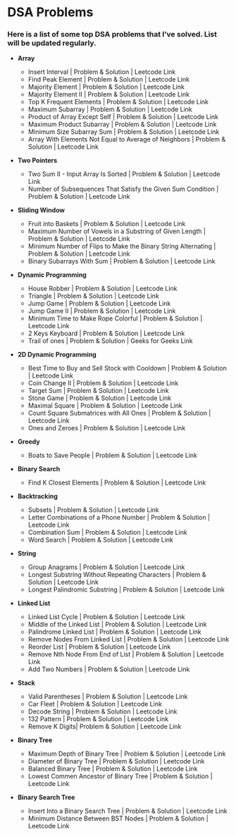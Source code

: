 # DSA Problems

### Here is a list of some top DSA problems that I’ve solved. List will be updated regularly.
- **Array**
  - Insert Interval | <a href="https://github.com/mmazinjameel/DSA-Problems/blob/main/Codes/Insert_Interval.ipynb" style="text-decoration:none;" target="_blank">  Problem & Solution</a> | <a href="https://leetcode.com/problems/insert-interval/description/" style="text-decoration:none;" target="_blank">Leetcode Link</a>
  - Find Peak Element | <a href="https://github.com/mmazinjameel/DSA-Problems/blob/main/Codes/Find_Peak_Element.ipynb" style="text-decoration:none;" target="_blank">  Problem & Solution</a> | <a href="https://leetcode.com/problems/find-peak-element/description/" style="text-decoration:none;" target="_blank">Leetcode Link</a>
  - Majority Element | <a href="https://github.com/mmazinjameel/DSA-Problems/blob/main/Codes/Majority_Element.ipynb" style="text-decoration:none;" target="_blank">  Problem & Solution</a> | <a href="https://leetcode.com/problems/majority-element/description/" style="text-decoration:none;" target="_blank">Leetcode Link</a>
  - Majority Element II | <a href="https://github.com/mmazinjameel/DSA-Problems/blob/main/Codes/Majority_Element_ii.ipynb" style="text-decoration:none;" target="_blank">  Problem & Solution</a> | <a href="https://leetcode.com/problems/majority-element-ii/description/" style="text-decoration:none;" target="_blank">Leetcode Link</a>
  - Top K Frequent Elements | <a href="https://github.com/mmazinjameel/DSA-Problems/blob/main/Codes/Top_K_Frequent_Elements.ipynb" style="text-decoration:none;" target="_blank">  Problem & Solution</a> | <a href="https://leetcode.com/problems/top-k-frequent-elements/description/" style="text-decoration:none;" target="_blank">Leetcode Link</a>
  - Maximum Subarray | <a href="https://github.com/mmazinjameel/DSA-Problems/blob/main/Codes/Maximum_Subarray.ipynb" style="text-decoration:none;" target="_blank">  Problem & Solution</a> | <a href="https://leetcode.com/problems/maximum-subarray/description/" style="text-decoration:none;" target="_blank">Leetcode Link</a>
  - Product of Array Except Self | <a href="https://github.com/mmazinjameel/DSA-Problems/blob/main/Codes/Product_of_array_except_itself.ipynb" style="text-decoration:none;" target="_blank">  Problem & Solution</a> | <a href="https://leetcode.com/problems/product-of-array-except-self/description/" style="text-decoration:none;" target="_blank">Leetcode Link</a>
  - Maximum Product Subarray | <a href="https://github.com/mmazinjameel/DSA-Problems/blob/main/Codes/Maximum_Product_Subarray.ipynb" style="text-decoration:none;" target="_blank">  Problem & Solution</a> | <a href="https://leetcode.com/problems/maximum-product-subarray/description/" style="text-decoration:none;" target="_blank">Leetcode Link</a>
  - Minimum Size Subarray Sum | <a href="https://github.com/mmazinjameel/DSA-Problems/blob/main/Codes/Minimum_Size_Subarray_Sum.ipynb" style="text-decoration:none;" target="_blank">  Problem & Solution</a> | <a href="https://leetcode.com/problems/minimum-size-subarray-sum/description/" style="text-decoration:none;" target="_blank">Leetcode Link</a>
  - Array With Elements Not Equal to Average of Neighbors | <a href="https://github.com/mmazinjameel/DSA-Problems/blob/main/Codes/Array_With_Elements_Not_Equal_to_Average_of_Neighbors.ipynb" style="text-decoration:none;" target="_blank">  Problem & Solution</a> | <a href="https://leetcode.com/problems/array-with-elements-not-equal-to-average-of-neighbors/description/" style="text-decoration:none;" target="_blank">Leetcode Link</a>


- **Two Pointers**
  - Two Sum II - Input Array Is Sorted | <a href="https://github.com/mmazinjameel/DSA-Problems/blob/main/Codes/2Sum.ipynb" style="text-decoration:none;" target="_blank">  Problem & Solution</a> | <a href="https://leetcode.com/problems/two-sum-ii-input-array-is-sorted/description/" style="text-decoration:none;" target="_blank">Leetcode Link</a>
  - Number of Subsequences That Satisfy the Given Sum Condition | <a href="https://github.com/mmazinjameel/DSA-Problems/blob/main/Codes/Number_of_Subsequences_That_Satisfy_the_Given_Sum_Condition.ipynb" style="text-decoration:none;" target="_blank">  Problem & Solution</a> | <a href="https://leetcode.com/problems/number-of-subsequences-that-satisfy-the-given-sum-condition/description/" style="text-decoration:none;" target="_blank">Leetcode Link</a>


- **Sliding Window**
  - Fruit into Baskets | <a href="https://github.com/mmazinjameel/DSA-Problems/blob/main/Codes/Fruit_into_Basket.ipynb" style="text-decoration:none;" target="_blank">  Problem & Solution</a> | <a href="https://leetcode.com/problems/fruit-into-baskets/description/" style="text-decoration:none;" target="_blank">Leetcode Link</a>
  - Maximum Number of Vowels in a Substring of Given Length | <a href="https://github.com/mmazinjameel/DSA-Problems/blob/main/Codes/Maximum_Number_of_Vowels_in_a_Substring_of_Given_Length.ipynb" style="text-decoration:none;" target="_blank">  Problem & Solution</a> | <a href="https://leetcode.com/problems/maximum-number-of-vowels-in-a-substring-of-given-length/description/" style="text-decoration:none;" target="_blank">Leetcode Link</a>
  - Minimum Number of Flips to Make the Binary String Alternating | <a href="https://github.com/mmazinjameel/DSA-Problems/blob/main/Codes/Minimum_Number_of_Flips_to_Make_the_Binary_String_Alternating.ipynb" style="text-decoration:none;" target="_blank">  Problem & Solution</a> | <a href="https://leetcode.com/problems/minimum-number-of-flips-to-make-the-binary-string-alternating/description/" style="text-decoration:none;" target="_blank">Leetcode Link</a>
  - Binary Subarrays With Sum | <a href="https://github.com/mmazinjameel/DSA-Problems/blob/main/Codes/Binary_Subarrays_With_Sum.ipynb" style="text-decoration:none;" target="_blank">  Problem & Solution</a> | <a href="https://leetcode.com/problems/binary-subarrays-with-sum/description/" style="text-decoration:none;" target="_blank">Leetcode Link</a>
  

- **Dynamic Programming**
  - House Robber | <a href="https://github.com/mmazinjameel/DSA-Problems/blob/main/Codes/House_Robber.ipynb" style="text-decoration:none;" target="_blank">  Problem & Solution</a> | <a href="https://leetcode.com/problems/house-robber/description/" style="text-decoration:none;" target="_blank">Leetcode Link</a>
  - Triangle | <a href="https://github.com/mmazinjameel/DSA-Problems/blob/main/Codes/Triangle.ipynb" style="text-decoration:none;" target="_blank">  Problem & Solution</a> | <a href="https://leetcode.com/problems/triangle/description/" style="text-decoration:none;" target="_blank">Leetcode Link</a>
  - Jump Game | <a href="https://github.com/mmazinjameel/DSA-Problems/blob/main/Codes/Jump_Game.ipynb" style="text-decoration:none;" target="_blank">  Problem & Solution</a> | <a href="https://leetcode.com/problems/jump-game/description/" style="text-decoration:none;" target="_blank">Leetcode Link</a>
  - Jump Game II | <a href="https://github.com/mmazinjameel/DSA-Problems/blob/main/Codes/Jump_Game_II.ipynb" style="text-decoration:none;" target="_blank">  Problem & Solution</a> | <a href="https://leetcode.com/problems/jump-game-ii/description/" style="text-decoration:none;" target="_blank">Leetcode Link</a>
  - Minimum Time to Make Rope Colorful | <a href="https://github.com/mmazinjameel/DSA-Problems/blob/main/Codes/Minimum_Time_to_Make_Rope_Colorful.ipynb" style="text-decoration:none;" target="_blank">  Problem & Solution</a> | <a href="https://leetcode.com/problems/minimum-time-to-make-rope-colorful/description/" style="text-decoration:none;" target="_blank">Leetcode Link</a>
  - 2 Keys Keyboard | <a href="https://github.com/mmazinjameel/DSA-Problems/blob/main/Codes/2_Keys_Keyboard.ipynb" style="text-decoration:none;" target="_blank">  Problem & Solution</a> | <a href="https://leetcode.com/problems/2-keys-keyboard/description/" style="text-decoration:none;" target="_blank">Leetcode Link</a>
  - Trail of ones | <a href="https://github.com/mmazinjameel/DSA-Problems/blob/main/Codes/Trail_of_ones.ipynb" style="text-decoration:none;" target="_blank">  Problem & Solution</a> | <a href="https://www.geeksforgeeks.org/problems/trail-of-ones3242/1" style="text-decoration:none;" target="_blank">Geeks for Geeks Link</a>


- **2D Dynamic Programming**
  - Best Time to Buy and Sell Stock with Cooldown | <a href="https://github.com/mmazinjameel/DSA-Problems/blob/main/Codes/best_time_stock_2D.ipynb" style="text-decoration:none;" target="_blank">  Problem & Solution</a> | <a href="https://leetcode.com/problems/best-time-to-buy-and-sell-stock-with-cooldown/description/" style="text-decoration:none;" target="_blank">Leetcode Link</a>
  - Coin Change II | <a href="https://github.com/mmazinjameel/DSA-Problems/blob/main/Codes/Coin_Change_II.ipynb" style="text-decoration:none;" target="_blank">  Problem & Solution</a> | <a href="https://leetcode.com/problems/coin-change-ii/description/" style="text-decoration:none;" target="_blank">Leetcode Link</a>
  - Target Sum | <a href="https://github.com/mmazinjameel/DSA-Problems/blob/main/Codes/Target_Sum.ipynb" style="text-decoration:none;" target="_blank">  Problem & Solution</a> | <a href="https://leetcode.com/problems/target-sum/submissions/1685661586/" style="text-decoration:none;" target="_blank">Leetcode Link</a>
  - Stone Game | <a href="https://github.com/mmazinjameel/DSA-Problems/blob/main/Codes/Stone_Game.ipynb" style="text-decoration:none;" target="_blank">  Problem & Solution</a> | <a href="https://leetcode.com/problems/stone-game/description/" style="text-decoration:none;" target="_blank">Leetcode Link</a>
  - Maximal Square | <a href="https://github.com/mmazinjameel/DSA-Problems/blob/main/Codes/Maximal_Square.ipynb" style="text-decoration:none;" target="_blank">  Problem & Solution</a> | <a href="https://leetcode.com/problems/maximal-square/description/" style="text-decoration:none;" target="_blank">Leetcode Link</a>
  - Count Square Submatrices with All Ones | <a href="https://github.com/mmazinjameel/DSA-Problems/blob/main/Codes/Count_Square_Submatrices_with_All_Ones.ipynb" style="text-decoration:none;" target="_blank">  Problem & Solution</a> | <a href="https://leetcode.com/problems/count-square-submatrices-with-all-ones/description/" style="text-decoration:none;" target="_blank">Leetcode Link</a>
  - Ones and Zeroes | <a href="https://github.com/mmazinjameel/DSA-Problems/blob/main/Codes/Ones_and_Zeroes.ipynb" style="text-decoration:none;" target="_blank">  Problem & Solution</a> | <a href="https://leetcode.com/submissions/detail/1691684466/" style="text-decoration:none;" target="_blank">Leetcode Link</a>


- **Greedy**
  - Boats to Save People | <a href="https://github.com/mmazinjameel/DSA-Problems/blob/main/Codes/Boats_to_Save_People.ipynb" style="text-decoration:none;" target="_blank">  Problem & Solution</a> | <a href="https://leetcode.com/problems/boats-to-save-people/description/" style="text-decoration:none;" target="_blank">Leetcode Link</a>


- **Binary Search**
  - Find K Closest Elements | <a href="https://github.com/mmazinjameel/DSA-Problems/blob/main/Codes/Find_K_Closest_Elements.ipynb" style="text-decoration:none;" target="_blank">  Problem & Solution</a> | <a href="https://leetcode.com/problems/find-k-closest-elements/description/" style="text-decoration:none;" target="_blank">Leetcode Link</a>

  
- **Backtracking**
  - Subsets | <a href="https://github.com/mmazinjameel/DSA-Problems/blob/main/Codes/Subsets.ipynb" style="text-decoration:none;" target="_blank">  Problem & Solution</a> | <a href="https://leetcode.com/problems/subsets/description/" style="text-decoration:none;" target="_blank">Leetcode Link</a>
  - Letter Combinations of a Phone Number | <a href="https://github.com/mmazinjameel/DSA-Problems/blob/main/Codes/Letter_Combinations_of_a_phone_number.ipynb" style="text-decoration:none;" target="_blank">  Problem & Solution</a> | <a href="https://leetcode.com/problems/letter-combinations-of-a-phone-number/description/" style="text-decoration:none;" target="_blank">Leetcode Link</a>
  - Combination Sum | <a href="https://github.com/mmazinjameel/DSA-Problems/blob/main/Codes/Combination_Sum.ipynb" style="text-decoration:none;" target="_blank">  Problem & Solution</a> | <a href="https://leetcode.com/problems/combination-sum/description/" style="text-decoration:none;" target="_blank">Leetcode Link</a>
  - Word Search | <a href="https://github.com/mmazinjameel/DSA-Problems/blob/main/Codes/Word_Search.ipynb" style="text-decoration:none;" target="_blank">  Problem & Solution</a> | <a href="https://leetcode.com/problems/word-search/description/" style="text-decoration:none;" target="_blank">Leetcode Link</a>


- **String**
  - Group Anagrams | <a href="https://github.com/mmazinjameel/DSA-Problems/blob/main/Codes/Group_Anagrams.ipynb" style="text-decoration:none;" target="_blank">  Problem & Solution</a> | <a href="https://leetcode.com/problems/group-anagrams/description/" style="text-decoration:none;" target="_blank">Leetcode Link</a>
  - Longest Substring Without Repeating Characters | <a href="https://github.com/mmazinjameel/DSA-Problems/blob/main/Codes/Longest_Substring.ipynb" style="text-decoration:none;" target="_blank">  Problem & Solution</a> | <a href="https://leetcode.com/problems/longest-substring-without-repeating-characters/description/" style="text-decoration:none;" target="_blank">Leetcode Link</a>
  - Longest Palindromic Substring | <a href="https://github.com/mmazinjameel/DSA-Problems/blob/main/Codes/Longest_Palindromic_Substring.ipynb" style="text-decoration:none;" target="_blank">  Problem & Solution</a> | <a href="https://leetcode.com/problems/longest-palindromic-substring/description/" style="text-decoration:none;" target="_blank">Leetcode Link</a>
  
  
- **Linked List**
  - Linked List Cycle | <a href="https://github.com/mmazinjameel/DSA-Problems/blob/main/Codes/Linked_List_Cycle.ipynb" style="text-decoration:none;" target="_blank">  Problem & Solution</a> | <a href="https://leetcode.com/problems/linked-list-cycle/description/" style="text-decoration:none;" target="_blank">Leetcode Link</a>
  - Middle of the Linked List | <a href="https://github.com/mmazinjameel/DSA-Problems/blob/main/Codes/Middle_Linked_List.ipynb" style="text-decoration:none;" target="_blank">  Problem & Solution</a> | <a href="https://leetcode.com/problems/middle-of-the-linked-list/description/" style="text-decoration:none;" target="_blank">Leetcode Link</a>
  - Palindrome Linked List | <a href="https://github.com/mmazinjameel/DSA-Problems/blob/main/Codes/Palindrome_Linked_List.ipynb" style="text-decoration:none;" target="_blank">  Problem & Solution</a> | <a href="https://leetcode.com/problems/palindrome-linked-list/description/" style="text-decoration:none;" target="_blank">Leetcode Link</a>
  - Remove Nodes From Linked List | <a href="https://github.com/mmazinjameel/DSA-Problems/blob/main/Codes/Remove_Nodes_From_Linked_List.ipynb" style="text-decoration:none;" target="_blank">  Problem & Solution</a> | <a href="https://leetcode.com/problems/remove-nodes-from-linked-list/description/" style="text-decoration:none;" target="_blank">Leetcode Link</a>
  - Reorder List | <a href="https://github.com/mmazinjameel/DSA-Problems/blob/main/Codes/Reorder_List.ipynb" style="text-decoration:none;" target="_blank">  Problem & Solution</a> | <a href="https://leetcode.com/problems/reorder-list/description/" style="text-decoration:none;" target="_blank">Leetcode Link</a>
  - Remove Nth Node From End of List | <a href="https://github.com/mmazinjameel/DSA-Problems/blob/main/Codes/Remove_Nth_Node_From_End_of_List.ipynb" style="text-decoration:none;" target="_blank">  Problem & Solution</a> | <a href="https://leetcode.com/problems/remove-nth-node-from-end-of-list/description/" style="text-decoration:none;" target="_blank">Leetcode Link</a>
  - Add Two Numbers | <a href="https://github.com/mmazinjameel/DSA-Problems/blob/main/Codes/Add_two_nos.ipynb" style="text-decoration:none;" target="_blank">  Problem & Solution</a> | <a href="https://leetcode.com/problems/add-two-numbers/description/" style="text-decoration:none;" target="_blank">Leetcode Link</a>


- **Stack**
  - Valid Parentheses | <a href="https://github.com/mmazinjameel/DSA-Problems/blob/main/Codes/Valid_parentheses.ipynb" style="text-decoration:none;" target="_blank">  Problem & Solution</a> | <a href="https://leetcode.com/problems/valid-parentheses/description/" style="text-decoration:none;" target="_blank">Leetcode Link</a>
  - Car Fleet | <a href="https://github.com/mmazinjameel/DSA-Problems/blob/main/Codes/Car_Fleet.ipynb" style="text-decoration:none;" target="_blank">  Problem & Solution</a> | <a href="https://leetcode.com/problems/car-fleet/description/" style="text-decoration:none;" target="_blank">Leetcode Link</a>
  - Decode String | <a href="https://github.com/mmazinjameel/DSA-Problems/blob/main/Codes/Decode_String.ipynb" style="text-decoration:none;" target="_blank">  Problem & Solution</a> | <a href="https://leetcode.com/problems/decode-string/" style="text-decoration:none;" target="_blank">Leetcode Link</a>
  - 132 Pattern | <a href="https://github.com/mmazinjameel/DSA-Problems/blob/main/Codes/132_pattern.ipynb" style="text-decoration:none;" target="_blank">  Problem & Solution</a> | <a href="https://leetcode.com/problems/132-pattern/description/" style="text-decoration:none;" target="_blank">Leetcode Link</a>
  - Remove K Digits| <a href="https://github.com/mmazinjameel/DSA-Problems/blob/main/Codes/Remove_K_Digits.ipynb" style="text-decoration:none;" target="_blank">  Problem & Solution</a> | <a href="https://leetcode.com/problems/remove-k-digits/" style="text-decoration:none;" target="_blank">Leetcode Link</a>


- **Binary Tree**
  - Maximum Depth of Binary Tree | <a href="https://github.com/mmazinjameel/DSA-Problems/blob/main/Codes/Maximum_Depth_of_binary_tree.ipynb" style="text-decoration:none;" target="_blank">  Problem & Solution</a> | <a href="https://leetcode.com/problems/maximum-depth-of-binary-tree/" style="text-decoration:none;" target="_blank">Leetcode Link</a>
  - Diameter of Binary Tree | <a href="https://github.com/mmazinjameel/DSA-Problems/blob/main/Codes/Diameter_of_Binary_Tree.ipynb" style="text-decoration:none;" target="_blank">  Problem & Solution</a> | <a href="https://leetcode.com/problems/diameter-of-binary-tree/" style="text-decoration:none;" target="_blank">Leetcode Link</a>
  - Balanced Binary Tree | <a href="https://github.com/mmazinjameel/DSA-Problems/blob/main/Codes/Balanced_Binary_Tree.ipynb" style="text-decoration:none;" target="_blank">  Problem & Solution</a> | <a href="https://leetcode.com/problems/balanced-binary-tree/description/" style="text-decoration:none;" target="_blank">Leetcode Link</a>
  - Lowest Commen Ancestor of Binary Tree | <a href="https://github.com/mmazinjameel/DSA-Problems/blob/main/Codes/LCA_BT.ipynb" style="text-decoration:none;" target="_blank">  Problem & Solution</a> | <a href="https://leetcode.com/problems/lowest-common-ancestor-of-a-binary-tree/description/" style="text-decoration:none;" target="_blank">Leetcode Link</a>


- **Binary Search Tree**
  - Insert Into a Binary Search Tree | <a href="https://github.com/mmazinjameel/DSA-Problems/blob/main/Codes/Insert_Into_a_Binary_Search_Tree.ipynb" style="text-decoration:none;" target="_blank">  Problem & Solution</a> | <a href="https://leetcode.com/problems/insert-into-a-binary-search-tree/description/" style="text-decoration:none;" target="_blank">Leetcode Link</a>
  - Minimum Distance Between BST Nodes | <a href="https://github.com/mmazinjameel/DSA-Problems/blob/main/Codes/Minimum_Distance_Between_BST_Nodes.ipynb" style="text-decoration:none;" target="_blank">  Problem & Solution</a> | <a href="https://leetcode.com/problems/minimum-distance-between-bst-nodes/description/" style="text-decoration:none;" target="_blank">Leetcode Link</a>



